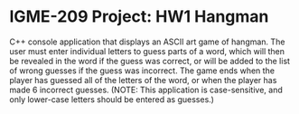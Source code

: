 # IGME-209 Project: HW1 Hangman
C++ console application that displays an ASCII art game of hangman. The user must enter individual letters to guess parts of a word, which will then be revealed in the word if the guess was correct, or will be added to the list of wrong guesses if the guess was incorrect. The game ends when the player has guessed all of the letters of the word, or when the player has made 6 incorrect guesses. (NOTE: This application is case-sensitive, and only lower-case letters should be entered as guesses.)
